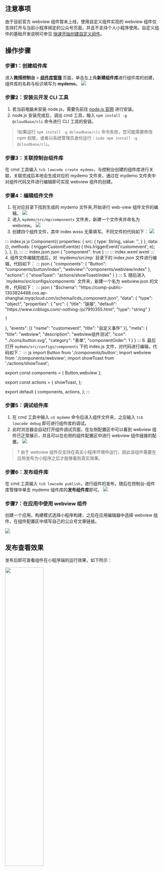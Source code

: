 



## 注意事项
由于目前官方 webview 组件暂未上线，使用自定义组件实现的 webview 组件仅支持打开与当前小程序绑定的公众号页面，并且不支持个人小程序使用。自定义组件的基础开发说明可参见 [快速开始创建自定义组件](https://docs.cloudbase.net/lowcode/custom-components/quick-start/comps)。

## 操作步骤
### 步骤1：创建组件库

进入**微搭控制台** > [**组件库管理**](https://console.cloud.tencent.com/lowcode/element/index?envId=lowcode-2gadiaws6be78eca) 页面，单击左上角**新建组件库**进行组件库的创建，组件库的名称与标识填写为 **mydemo**。
![](https://qcloudimg.tencent-cloud.cn/raw/8e10b42c17d98e92dcf3e9888d105503.png)

### 步骤2：安装云开发 CLI 工具
1. 若当前电脑未安装 node.js，需要先前往 [node.js 官网](https://nodejs.org/zh-cn/) 进行安装。
2. node.js 安装完成后，调出 cmd 工具，输入 `npm install -g @cloudbase/cli` 命令进行 CLI 工具的安装。

> !如果运行 `npm install -g @cloudbase/cli` 命令失败，您可能需要修改 npm 权限，或者以系统管理员身份运行：`sudo npm install -g @cloudbase/cli`。



### 步骤3：关联控制台组件库

在 cmd 工具输入 `tcb lowcode create mydemo`，与控制台创建的组件库进行关联，关联完成后本地会生成对应的 mydemo 文件夹，通过在 mydemo 文件夹中对组件代码文件进行编辑即可实现 webview 组件的创建。



### 步骤4：编辑组件文件
1. 在对应目录下找到生成的 mydemo 文件夹,开始进行 web-view 组件文件的编辑。
![](https://qcloudimg.tencent-cloud.cn/raw/9fcc6b564c3cc5da6e23383b45754199.png)
2. 进入 `mydemo/src/mp/components` 文件夹，新建一个文件夹并命名为 webview。
![](https://qcloudimg.tencent-cloud.cn/raw/a90456c7dfb335dd3de01b8c6d1d6d2c.png)
3. 创建四个组件文件，其中 index.wxss 无需填写。不同文件的代码如下：
![](https://qcloudimg.tencent-cloud.cn/raw/8262a03b2c13d389598500acbb48628f.png)
<dx-codeblock>
:::  index.js js
Component({
  properties: {
    src: {
      type: String,
      value: '',
    }
  },
  data: {},
  methods: {
    triggerCustomEvent(e) {
      this.triggerEvent('customevent', e);
    },
  },
});
:::
:::  index.json json
{
  "component": true
}
:::
:::  index.wxml wxml
<web-view src="{{src}}"></web-view>
:::
</dx-codeblock>
4. 组件文件编辑完成后，对 `mydemo/src/mp` 目录下的 index.json 文件进行编辑，代码如下：
<dx-codeblock>
:::  json
{
  "components": {
    "Button": "components/button/index",
    "webview":"components/webview/index"
  },
  "actions": {
    "showToast": "actions/showToast/index"
  }
}
:::
</dx-codeblock>
5. 随后进入 `mydemo/src/configs/components` 文件夹，新建一个名为 webview.json 的文件，代码如下：
<dx-codeblock>
:::  json
{
  "$schema": "https://comp-public-1303824488.cos.ap-shanghai.myqcloud.com/schema/lcds_component.json",
  "data": {
    "type": "object",
    "properties": {
      "src": {
        "title": "链接",
        "default": "https://www.cnblogs.com/-nothing-/p/7910355.html",
        "type": "string"
      }

    }

  },
  "events": [{ "name": "customevent", "title": "自定义事件" }],
  "meta": {
    "title": "webview",
    "description": "webview组件测试",
    "icon": "../icons/button.svg",
    "category": "表单",
    "componentOrder": 1
  }
}
:::
</dx-codeblock>
6. 最后打开 `mydemo/src/configs/components` 下的 index.js 文件，对代码进行编辑，代码如下：
<dx-codeblock>
:::  js
import Button from './components/button';
import webview from './components/webview';
import showToast from './actions/showToast';

export const components = {
  Button,webview
};

export const actions = {
  showToast,
};

export default {
  components,
  actions,
};
:::
</dx-codeblock>




### 步骤5：调试组件库

1. 在 cmd 工具中输入 `cd mydemo` 命令后进入组件文件夹，之后输入 `tcb lowcode debug` 即可进行组件库的调试。
2. 此时浏览器会自动打开组件调试页面，在左侧配置区中可以看到 webview 组件已正常展示，并且可以在右侧的组件配置区中进行 webview 组件链接的配置。
![](https://qcloudimg.tencent-cloud.cn/raw/c92a182a555330d13721a051a55efe02.png)

> ? 由于 webview 组件仅支持在真实小程序环境中运行，因此该组件需要在应用发布为小程序之后才能够看到真实效果。




### 步骤6：发布组件库

在 cmd 工具输入 `tcb lowcode publish`，进行组件的发布，随后在控制台-组件库管理中单击 mydemo 组件库的**发布组件库**即可。
![](https://qcloudimg.tencent-cloud.cn/raw/e88e34475523859ad318c5631e99257f.png)



### 步骤7：在应用中使用 webview 组件

创建一个应用，构建模式选择小程序构建，之后在应用编辑器中选择 webview 组件，在组件配置区中填写自己的公众号文章链接。

![](https://qcloudimg.tencent-cloud.cn/raw/21a6f078682269b0ed72dba3657e12d3.png)



## 发布查看效果

发布后即可查看组件在小程序端的运行效果，如下所示：

<img src="https://qcloudimg.tencent-cloud.cn/raw/c349ca0a60cb7845e4d574acae32a7b4.png" style="width:50%;" />

